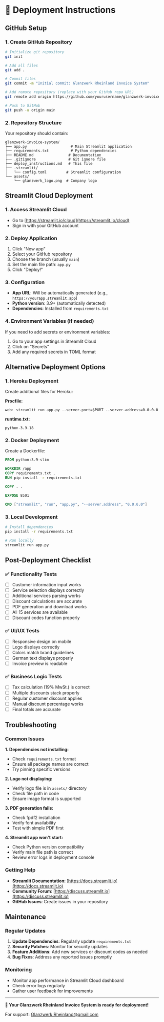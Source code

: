 # 🚀 Deployment Instructions

## GitHub Setup

### 1. Create GitHub Repository
```bash
# Initialize git repository
git init

# Add all files
git add .

# Commit files
git commit -m "Initial commit: Glanzwerk Rheinland Invoice System"

# Add remote repository (replace with your GitHub repo URL)
git remote add origin https://github.com/yourusername/glanzwerk-invoice-system.git

# Push to GitHub
git push -u origin main
```

### 2. Repository Structure
Your repository should contain:
```
glanzwerk-invoice-system/
├── app.py                    # Main Streamlit application
├── requirements.txt          # Python dependencies
├── README.md                # Documentation
├── .gitignore               # Git ignore file
├── deploy_instructions.md   # This file
├── .streamlit/
│   └── config.toml         # Streamlit configuration
└── assets/
    └── glanzwerk_logo.png  # Company logo
```

## Streamlit Cloud Deployment

### 1. Access Streamlit Cloud
- Go to [https://streamlit.io/cloud](https://streamlit.io/cloud)
- Sign in with your GitHub account

### 2. Deploy Application
1. Click "New app"
2. Select your GitHub repository
3. Choose the branch (usually `main`)
4. Set the main file path: `app.py`
5. Click "Deploy!"

### 3. Configuration
- **App URL**: Will be automatically generated (e.g., `https://yourapp.streamlit.app`)
- **Python version**: 3.9+ (automatically detected)
- **Dependencies**: Installed from `requirements.txt`

### 4. Environment Variables (if needed)
If you need to add secrets or environment variables:
1. Go to your app settings in Streamlit Cloud
2. Click on "Secrets"
3. Add any required secrets in TOML format

## Alternative Deployment Options

### 1. Heroku Deployment
Create additional files for Heroku:

**Procfile:**
```
web: streamlit run app.py --server.port=$PORT --server.address=0.0.0.0
```

**runtime.txt:**
```
python-3.9.18
```

### 2. Docker Deployment
Create a Dockerfile:
```dockerfile
FROM python:3.9-slim

WORKDIR /app
COPY requirements.txt .
RUN pip install -r requirements.txt

COPY . .

EXPOSE 8501

CMD ["streamlit", "run", "app.py", "--server.address", "0.0.0.0"]
```

### 3. Local Development
```bash
# Install dependencies
pip install -r requirements.txt

# Run locally
streamlit run app.py
```

## Post-Deployment Checklist

### ✅ Functionality Tests
- [ ] Customer information input works
- [ ] Service selection displays correctly
- [ ] Additional services parsing works
- [ ] Discount calculations are accurate
- [ ] PDF generation and download works
- [ ] All 15 services are available
- [ ] Discount codes function properly

### ✅ UI/UX Tests
- [ ] Responsive design on mobile
- [ ] Logo displays correctly
- [ ] Colors match brand guidelines
- [ ] German text displays properly
- [ ] Invoice preview is readable

### ✅ Business Logic Tests
- [ ] Tax calculation (19% MwSt.) is correct
- [ ] Multiple discounts stack properly
- [ ] Regular customer discount applies
- [ ] Manual discount percentage works
- [ ] Final totals are accurate

## Troubleshooting

### Common Issues

**1. Dependencies not installing:**
- Check `requirements.txt` format
- Ensure all package names are correct
- Try pinning specific versions

**2. Logo not displaying:**
- Verify logo file is in `assets/` directory
- Check file path in code
- Ensure image format is supported

**3. PDF generation fails:**
- Check fpdf2 installation
- Verify font availability
- Test with simple PDF first

**4. Streamlit app won't start:**
- Check Python version compatibility
- Verify main file path is correct
- Review error logs in deployment console

### Getting Help
- **Streamlit Documentation**: [https://docs.streamlit.io](https://docs.streamlit.io)
- **Community Forum**: [https://discuss.streamlit.io](https://discuss.streamlit.io)
- **GitHub Issues**: Create issues in your repository

## Maintenance

### Regular Updates
1. **Update Dependencies**: Regularly update `requirements.txt`
2. **Security Patches**: Monitor for security updates
3. **Feature Additions**: Add new services or discount codes as needed
4. **Bug Fixes**: Address any reported issues promptly

### Monitoring
- Monitor app performance in Streamlit Cloud dashboard
- Check error logs regularly
- Gather user feedback for improvements

---

**🎉 Your Glanzwerk Rheinland Invoice System is ready for deployment!**

For support: Glanzwerk.Rheinland@gmail.com

